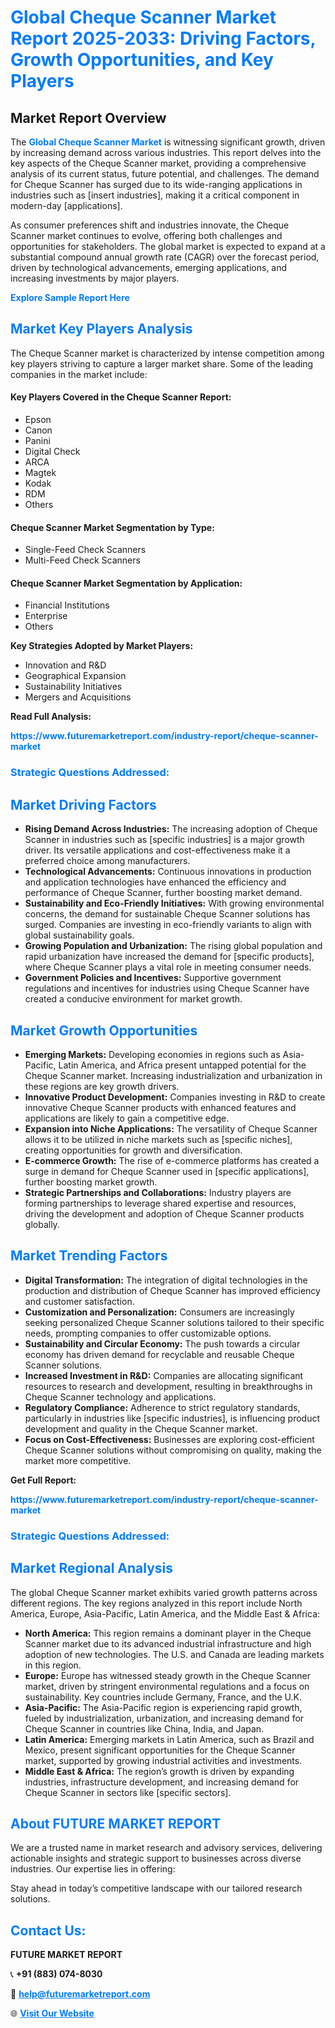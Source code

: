 <h1 style="color: #007BFF;">Global Cheque Scanner Market Report 2025-2033: Driving Factors, Growth Opportunities, and Key Players</h1>

<section id="overview">
<h2>Market Report Overview</h2>
<p>The <a href="https://www.futuremarketreport.com/industry-report/cheque-scanner-market" style="color: #007BFF; text-decoration: none;"><strong>Global Cheque Scanner Market</strong></a> is witnessing significant growth, driven by increasing demand across various industries. This report delves into the key aspects of the Cheque Scanner market, providing a comprehensive analysis of its current status, future potential, and challenges. The demand for Cheque Scanner has surged due to its wide-ranging applications in industries such as [insert industries], making it a critical component in modern-day [applications].</p>
<p>As consumer preferences shift and industries innovate, the Cheque Scanner market continues to evolve, offering both challenges and opportunities for stakeholders. The global market is expected to expand at a substantial compound annual growth rate (CAGR) over the forecast period, driven by technological advancements, emerging applications, and increasing investments by major players.</p>
</section>

<section id="overview">
<p><a href="https://www.futuremarketreport.com/request-sample/reportId=60822" style="color: #007BFF; text-decoration: none;"><strong>Explore Sample Report Here</strong></a></p>
</section>

<section id="key-players">
<h2 style="color: #007BFF;">Market Key Players Analysis</h2>
<p>The Cheque Scanner market is characterized by intense competition among key players striving to capture a larger market share. Some of the leading companies in the market include:</p>
<h4>Key Players Covered in the Cheque Scanner Report:</h4>
<ul><li>Epson</li><li>Canon</li><li>Panini</li><li>Digital Check</li><li>ARCA</li><li>Magtek</li><li>Kodak</li><li>RDM</li><li>Others</li></ul>
<h4>Cheque Scanner Market Segmentation by Type:</h4>
<ul><li>Single-Feed Check Scanners</li><li>Multi-Feed Check Scanners</li></ul>

<h4>Cheque Scanner Market Segmentation by Application:</h4>
<ul><li>Financial Institutions</li><li>Enterprise</li><li>Others</li></ul>
<p><strong>Key Strategies Adopted by Market Players:</strong></p>
<ul>
<li>Innovation and R&D</li>
<li>Geographical Expansion</li>
<li>Sustainability Initiatives</li>
<li>Mergers and Acquisitions</li>
</ul>
</section>

<section>
<p><strong>Read Full Analysis: </strong></p><a href="https://www.futuremarketreport.com/industry-report/cheque-scanner-market" style="color: #007BFF; text-decoration: none;"><strong>https://www.futuremarketreport.com/industry-report/cheque-scanner-market</strong></a>
<h3 style="color: #007BFF;">Strategic Questions Addressed:</h3>
</section>

<section id="driving-factors">
<h2 style="color: #007BFF;">Market Driving Factors</h2>
<ul>
<li><strong>Rising Demand Across Industries:</strong> The increasing adoption of Cheque Scanner in industries such as [specific industries] is a major growth driver. Its versatile applications and cost-effectiveness make it a preferred choice among manufacturers.</li>
<li><strong>Technological Advancements:</strong> Continuous innovations in production and application technologies have enhanced the efficiency and performance of Cheque Scanner, further boosting market demand.</li>
<li><strong>Sustainability and Eco-Friendly Initiatives:</strong> With growing environmental concerns, the demand for sustainable Cheque Scanner solutions has surged. Companies are investing in eco-friendly variants to align with global sustainability goals.</li>
<li><strong>Growing Population and Urbanization:</strong> The rising global population and rapid urbanization have increased the demand for [specific products], where Cheque Scanner plays a vital role in meeting consumer needs.</li>
<li><strong>Government Policies and Incentives:</strong> Supportive government regulations and incentives for industries using Cheque Scanner have created a conducive environment for market growth.</li>
</ul>
</section>

<section id="growth-opportunities">
<h2 style="color: #007BFF;">Market Growth Opportunities</h2>
<ul>
<li><strong>Emerging Markets:</strong> Developing economies in regions such as Asia-Pacific, Latin America, and Africa present untapped potential for the Cheque Scanner market. Increasing industrialization and urbanization in these regions are key growth drivers.</li>
<li><strong>Innovative Product Development:</strong> Companies investing in R&D to create innovative Cheque Scanner products with enhanced features and applications are likely to gain a competitive edge.</li>
<li><strong>Expansion into Niche Applications:</strong> The versatility of Cheque Scanner allows it to be utilized in niche markets such as [specific niches], creating opportunities for growth and diversification.</li>
<li><strong>E-commerce Growth:</strong> The rise of e-commerce platforms has created a surge in demand for Cheque Scanner used in [specific applications], further boosting market growth.</li>
<li><strong>Strategic Partnerships and Collaborations:</strong> Industry players are forming partnerships to leverage shared expertise and resources, driving the development and adoption of Cheque Scanner products globally.</li>
</ul>
</section>

<section id="trending-factors">
<h2 style="color: #007BFF;">Market Trending Factors</h2>
<ul>
<li><strong>Digital Transformation:</strong> The integration of digital technologies in the production and distribution of Cheque Scanner has improved efficiency and customer satisfaction.</li>
<li><strong>Customization and Personalization:</strong> Consumers are increasingly seeking personalized Cheque Scanner solutions tailored to their specific needs, prompting companies to offer customizable options.</li>
<li><strong>Sustainability and Circular Economy:</strong> The push towards a circular economy has driven demand for recyclable and reusable Cheque Scanner solutions.</li>
<li><strong>Increased Investment in R&D:</strong> Companies are allocating significant resources to research and development, resulting in breakthroughs in Cheque Scanner technology and applications.</li>
<li><strong>Regulatory Compliance:</strong> Adherence to strict regulatory standards, particularly in industries like [specific industries], is influencing product development and quality in the Cheque Scanner market.</li>
<li><strong>Focus on Cost-Effectiveness:</strong> Businesses are exploring cost-efficient Cheque Scanner solutions without compromising on quality, making the market more competitive.</li>
</ul>
</section>

<section>
<p><strong>Get Full Report: </strong></p><a href="https://www.futuremarketreport.com/industry-report/cheque-scanner-market" style="color: #007BFF; text-decoration: none;"><strong>https://www.futuremarketreport.com/industry-report/cheque-scanner-market</strong></a>
<h3 style="color: #007BFF;">Strategic Questions Addressed:</h3>
</section>


<section id="regional-analysis">
<h2 style="color: #007BFF;">Market Regional Analysis</h2>
<p>The global Cheque Scanner market exhibits varied growth patterns across different regions. The key regions analyzed in this report include North America, Europe, Asia-Pacific, Latin America, and the Middle East & Africa:</p>
<ul>
<li><strong>North America:</strong> This region remains a dominant player in the Cheque Scanner market due to its advanced industrial infrastructure and high adoption of new technologies. The U.S. and Canada are leading markets in this region.</li>
<li><strong>Europe:</strong> Europe has witnessed steady growth in the Cheque Scanner market, driven by stringent environmental regulations and a focus on sustainability. Key countries include Germany, France, and the U.K.</li>
<li><strong>Asia-Pacific:</strong> The Asia-Pacific region is experiencing rapid growth, fueled by industrialization, urbanization, and increasing demand for Cheque Scanner in countries like China, India, and Japan.</li>
<li><strong>Latin America:</strong> Emerging markets in Latin America, such as Brazil and Mexico, present significant opportunities for the Cheque Scanner market, supported by growing industrial activities and investments.</li>
<li><strong>Middle East & Africa:</strong> The region’s growth is driven by expanding industries, infrastructure development, and increasing demand for Cheque Scanner in sectors like [specific sectors].</li>
</ul>
</section>

<footer>
<h2 style="color: #007BFF;">About FUTURE MARKET REPORT</h2>
<p>We are a trusted name in market research and advisory services, delivering actionable insights and strategic support to businesses across diverse industries. Our expertise lies in offering:</p>

<p>Stay ahead in today’s competitive landscape with our tailored research solutions.</p>

<h2 style="color: #007BFF;">Contact Us:</h2>
<p><strong>FUTURE MARKET REPORT</strong></p>
<p>📞 <strong>+91 (883) 074-8030</strong></p>
<p>📧 <strong><a href="mailto:help@futuremarketreport.com" style="color: #007BFF;">help@futuremarketreport.com</a></strong></p>
<p>🌐 <strong><a href="https://www.futuremarketreport.com/" style="color: #007BFF;">Visit Our Website</a></strong></p>
</footer>